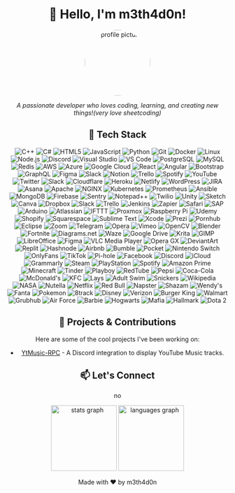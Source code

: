 <h1 align="center">👋 Hello, I'm m3th4d0n!</h1>
<p align="center">
  <img src="https://avatars.githubusercontent.com/u/127452038?v=4&size=150" alt="profile picture" width="150" style="border-radius:50%">
</p>
<p align="center">
  <i>A passionate developer who loves coding, learning, and creating new things!(very love sheetcoding)</i>

</p>

<div align="center">
  <h2>🚀 Tech Stack</h2>
  <p>
    <img src="https://img.shields.io/badge/C%2B%2B-blue?style=flat-square&logo=c%2B%2B&logoColor=white" alt="C++">
    <img src="https://img.shields.io/badge/CSharp-239120?style=flat-square&logo=c-sharp&logoColor=white" alt="C#">
    <img src="https://img.shields.io/badge/HTML5-E34F26?style=flat-square&logo=html5&logoColor=white" alt="HTML5">
    <img src="https://img.shields.io/badge/JavaScript-F7DF1E?style=flat-square&logo=javascript&logoColor=black" alt="JavaScript">
    <img src="https://img.shields.io/badge/Python-3776AB?style=flat-square&logo=python&logoColor=white" alt="Python">
    <img src="https://img.shields.io/badge/Git-F05032?style=flat-square&logo=git&logoColor=white" alt="Git">
    <img src="https://img.shields.io/badge/Docker-2496ED?style=flat-square&logo=docker&logoColor=white" alt="Docker">
    <img src="https://img.shields.io/badge/Linux-FCC624?style=flat-square&logo=linux&logoColor=black" alt="Linux">
    <img src="https://img.shields.io/badge/Node.js-339933?style=flat-square&logo=node.js&logoColor=white" alt="Node.js">
    <img src="https://img.shields.io/badge/Discord-5865F2?style=flat-square&logo=discord&logoColor=white" alt="Discord">
    <img src="https://img.shields.io/badge/Visual_Studio-5C2D91?style=flat-square&logo=visual-studio&logoColor=white" alt="Visual Studio"/>
    <img src="https://img.shields.io/badge/VS%20Code-007ACC?style=flat-square&logo=visual-studio-code&logoColor=white" alt="VS Code">
    <img src="https://img.shields.io/badge/PostgreSQL-4169E1?style=flat-square&logo=postgresql&logoColor=white" alt="PostgreSQL">
    <img src="https://img.shields.io/badge/MySQL-4479A1?style=flat-square&logo=mysql&logoColor=white" alt="MySQL">
    <img src="https://img.shields.io/badge/Redis-DC382D?style=flat-square&logo=redis&logoColor=white" alt="Redis">
    <img src="https://img.shields.io/badge/Amazon%20AWS-232F3E?style=flat-square&logo=amazon-aws&logoColor=white" alt="AWS">
    <img src="https://img.shields.io/badge/Azure-0078D4?style=flat-square&logo=microsoft-azure&logoColor=white" alt="Azure">
    <img src="https://img.shields.io/badge/Google%20Cloud-4285F4?style=flat-square&logo=google-cloud&logoColor=white" alt="Google Cloud">
    <img src="https://img.shields.io/badge/React-61DAFB?style=flat-square&logo=react&logoColor=black" alt="React">
    <img src="https://img.shields.io/badge/Angular-DD0031?style=flat-square&logo=angular&logoColor=white" alt="Angular">
    <img src="https://img.shields.io/badge/Bootstrap-563D7C?style=flat-square&logo=bootstrap&logoColor=white" alt="Bootstrap">
    <img src="https://img.shields.io/badge/GraphQL-E10098?style=flat-square&logo=graphql&logoColor=white" alt="GraphQL">
    <img src="https://img.shields.io/badge/Figma-F24E1E?style=flat-square&logo=figma&logoColor=white" alt="Figma">
    <img src="https://img.shields.io/badge/Slack-4A154B?style=flat-square&logo=slack&logoColor=white" alt="Slack">
    <img src="https://img.shields.io/badge/Notion-000000?style=flat-square&logo=notion&logoColor=white" alt="Notion">
    <img src="https://img.shields.io/badge/Trello-0052CC?style=flat-square&logo=trello&logoColor=white" alt="Trello">
    <img src="https://img.shields.io/badge/Spotify-1DB954?style=flat-square&logo=spotify&logoColor=white" alt="Spotify">
    <img src="https://img.shields.io/badge/YouTube-FF0000?style=flat-square&logo=youtube&logoColor=white" alt="YouTube">
    <img src="https://img.shields.io/badge/Twitter-1DA1F2?style=flat-square&logo=twitter&logoColor=white" alt="Twitter">
    <img src="https://img.shields.io/badge/Slack-4A154B?style=flat-square&logo=slack&logoColor=white" alt="Slack">
    <img src="https://img.shields.io/badge/Cloudflare-F38020?style=flat-square&logo=cloudflare&logoColor=white" alt="Cloudflare">
    <img src="https://img.shields.io/badge/Heroku-430098?style=flat-square&logo=heroku&logoColor=white" alt="Heroku">
    <img src="https://img.shields.io/badge/Netlify-00C7B7?style=flat-square&logo=netlify&logoColor=white" alt="Netlify">
    <img src="https://img.shields.io/badge/WordPress-21759B?style=flat-square&logo=wordpress&logoColor=white" alt="WordPress">
    <img src="https://img.shields.io/badge/JIRA-0052CC?style=flat-square&logo=jira&logoColor=white" alt="JIRA">
    <img src="https://img.shields.io/badge/Asana-F06A6A?style=flat-square&logo=asana&logoColor=white" alt="Asana">
    <img src="https://img.shields.io/badge/Apache-D22128?style=flat-square&logo=apache&logoColor=white" alt="Apache">
    <img src="https://img.shields.io/badge/NGINX-009639?style=flat-square&logo=nginx&logoColor=white" alt="NGINX">
    <img src="https://img.shields.io/badge/Kubernetes-326CE5?style=flat-square&logo=kubernetes&logoColor=white" alt="Kubernetes">
    <img src="https://img.shields.io/badge/Prometheus-E6522C?style=flat-square&logo=prometheus&logoColor=white" alt="Prometheus">
    <img src="https://img.shields.io/badge/Ansible-EE0000?style=flat-square&logo=ansible&logoColor=white" alt="Ansible">
    <img src="https://img.shields.io/badge/MongoDB-47A248?style=flat-square&logo=mongodb&logoColor=white" alt="MongoDB">
    <img src="https://img.shields.io/badge/Firebase-FFCA28?style=flat-square&logo=firebase&logoColor=black" alt="Firebase">
    <img src="https://img.shields.io/badge/Sentry-362D59?style=flat-square&logo=sentry&logoColor=white" alt="Sentry">
    <img src="https://img.shields.io/badge/Notepad++-90E59A?style=flat-square&logo=notepad%2B%2B&logoColor=black" alt="Notepad++">
    <img src="https://img.shields.io/badge/Twilio-F22F46?style=flat-square&logo=twilio&logoColor=white" alt="Twilio">
    <img src="https://img.shields.io/badge/Unity-000000?style=flat-square&logo=unity&logoColor=white" alt="Unity">
    <img src="https://img.shields.io/badge/Sketch-F7B500?style=flat-square&logo=sketch&logoColor=white" alt="Sketch">
    <img src="https://img.shields.io/badge/Canva-00C4CC?style=flat-square&logo=canva&logoColor=white" alt="Canva">
    <img src="https://img.shields.io/badge/Dropbox-0061FF?style=flat-square&logo=dropbox&logoColor=white" alt="Dropbox">
    <img src="https://img.shields.io/badge/Slack-4A154B?style=flat-square&logo=slack&logoColor=white" alt="Slack">
    <img src="https://img.shields.io/badge/Trello-0052CC?style=flat-square&logo=trello&logoColor=white" alt="Trello">
    <img src="https://img.shields.io/badge/Jenkins-D24939?style=flat-square&logo=jenkins&logoColor=white" alt="Jenkins">
    <img src="https://img.shields.io/badge/Zapier-FF4A00?style=flat-square&logo=zapier&logoColor=white" alt="Zapier">
    <img src="https://img.shields.io/badge/Safari-333333?style=flat-square&logo=safari&logoColor=white" alt="Safari">
    <img src="https://img.shields.io/badge/SAP-0FAAFF?style=flat-square&logo=sap&logoColor=white" alt="SAP">
    <img src="https://img.shields.io/badge/Arduino-00979D?style=flat-square&logo=arduino&logoColor=white" alt="Arduino">
    <img src="https://img.shields.io/badge/Atlassian-0052CC?style=flat-square&logo=atlassian&logoColor=white" alt="Atlassian">
    <img src="https://img.shields.io/badge/IFTTT-000000?style=flat-square&logo=ifttt&logoColor=white" alt="IFTTT">
    <img src="https://img.shields.io/badge/Proxmox-E57000?style=flat-square&logo=proxmox&logoColor=white" alt="Proxmox">
    <img src="https://img.shields.io/badge/Raspberry%20Pi-A22846?style=flat-square&logo=raspberry-pi&logoColor=white" alt="Raspberry Pi">
    <img src="https://img.shields.io/badge/Udemy-A435F0?style=flat-square&logo=udemy&logoColor=white" alt="Udemy">
    <img src="https://img.shields.io/badge/Shopify-7AB55C?style=flat-square&logo=shopify&logoColor=white" alt="Shopify">
    <img src="https://img.shields.io/badge/Squarespace-222222?style=flat-square&logo=squarespace&logoColor=white" alt="Squarespace">
    <img src="https://img.shields.io/badge/Sublime%20Text-FF9800?style=flat-square&logo=sublime-text&logoColor=white" alt="Sublime Text">
    <img src="https://img.shields.io/badge/Xcode-147EFB?style=flat-square&logo=xcode&logoColor=white" alt="Xcode">
    <img src="https://img.shields.io/badge/Prezi-3181FF?style=flat-square&logo=prezi&logoColor=white" alt="Prezi">
    <img src="https://img.shields.io/badge/Pornhub-FF9900?style=flat-square&logo=pornhub&logoColor=white" alt="Pornhub">
    <img src="https://img.shields.io/badge/Eclipse-2C2255?style=flat-square&logo=eclipse&logoColor=white" alt="Eclipse">
    <img src="https://img.shields.io/badge/Zoom-2D8CFF?style=flat-square&logo=zoom&logoColor=white" alt="Zoom">
    <img src="https://img.shields.io/badge/Telegram-26A5E4?style=flat-square&logo=telegram&logoColor=white" alt="Telegram">
    <img src="https://img.shields.io/badge/Opera-FF1B2D?style=flat-square&logo=opera&logoColor=white" alt="Opera">
    <img src="https://img.shields.io/badge/Vimeo-1AB7EA?style=flat-square&logo=vimeo&logoColor=white" alt="Vimeo">
    <img src="https://img.shields.io/badge/OpenCV-5C3EE8?style=flat-square&logo=opencv&logoColor=white" alt="OpenCV">
    <img src="https://img.shields.io/badge/Blender-F5792A?style=flat-square&logo=blender&logoColor=white" alt="Blender">
    <img src="https://img.shields.io/badge/Fortnite-9146FF?style=flat-square&logo=fortnite&logoColor=white" alt="Fortnite">
    <img src="https://img.shields.io/badge/Diagrams.net-F08705?style=flat-square&logo=diagrams.net&logoColor=white" alt="Diagrams.net">
    <img src="https://img.shields.io/badge/Waze-33CC99?style=flat-square&logo=waze&logoColor=white" alt="Waze">
    <img src="https://img.shields.io/badge/Google%20Drive-4285F4?style=flat-square&logo=google-drive&logoColor=white" alt="Google Drive">
    <img src="https://img.shields.io/badge/Krita-3BABFF?style=flat-square&logo=krita&logoColor=white" alt="Krita">
    <img src="https://img.shields.io/badge/GIMP-5C5543?style=flat-square&logo=gimp&logoColor=white" alt="GIMP">
    <img src="https://img.shields.io/badge/LibreOffice-18A303?style=flat-square&logo=libreoffice&logoColor=white" alt="LibreOffice">
    <img src="https://img.shields.io/badge/Figma-F24E1E?style=flat-square&logo=figma&logoColor=white" alt="Figma">
    <img src="https://img.shields.io/badge/VLC%20Media%20Player-FF8800?style=flat-square&logo=vlc-media-player&logoColor=white" alt="VLC Media Player">
    <img src="https://img.shields.io/badge/Opera%20GX-FF1B2D?style=flat-square&logo=opera-gx&logoColor=white" alt="Opera GX">
    <img src="https://img.shields.io/badge/DeviantArt-05CC47?style=flat-square&logo=deviantart&logoColor=white" alt="DeviantArt">
    <img src="https://img.shields.io/badge/Replit-667881?style=flat-square&logo=replit&logoColor=white" alt="Replit">
    <img src="https://img.shields.io/badge/Hashnode-2962FF?style=flat-square&logo=hashnode&logoColor=white" alt="Hashnode">
    <img src="https://img.shields.io/badge/Airbnb-FF5A5F?style=flat-square&logo=airbnb&logoColor=white" alt="Airbnb">
    <img src="https://img.shields.io/badge/Bumble-FFB300?style=flat-square&logo=bumble&logoColor=white" alt="Bumble">
    <img src="https://img.shields.io/badge/Pocket-EE4056?style=flat-square&logo=pocket&logoColor=white" alt="Pocket">
    <img src="https://img.shields.io/badge/Nintendo%20Switch-E60012?style=flat-square&logo=nintendo-switch&logoColor=white" alt="Nintendo Switch">
    <img src="https://img.shields.io/badge/OnlyFans-000000?style=flat-square&logo=onlyfans&logoColor=white" alt="OnlyFans">
    <img src="https://img.shields.io/badge/TikTok-000000?style=flat-square&logo=tiktok&logoColor=white" alt="TikTok">
    <img src="https://img.shields.io/badge/Pi--hole-96060C?style=flat-square&logo=pi-hole&logoColor=white" alt="Pi-hole">
    <img src="https://img.shields.io/badge/Facebook-1877F2?style=flat-square&logo=facebook&logoColor=white" alt="Facebook">
    <img src="https://img.shields.io/badge/Discord-5865F2?style=flat-square&logo=discord&logoColor=white" alt="Discord">
    <img src="https://img.shields.io/badge/iCloud-3693F3?style=flat-square&logo=icloud&logoColor=white" alt="iCloud">
    <img src="https://img.shields.io/badge/Grammarly-15C39A?style=flat-square&logo=grammarly&logoColor=white" alt="Grammarly">
    <img src="https://img.shields.io/badge/Steam-000000?style=flat-square&logo=steam&logoColor=white" alt="Steam">
    <img src="https://img.shields.io/badge/PlayStation-003791?style=flat-square&logo=playstation&logoColor=white" alt="PlayStation">
    <img src="https://img.shields.io/badge/Spotify-1DB954?style=flat-square&logo=spotify&logoColor=white" alt="Spotify">
    <img src="https://img.shields.io/badge/Amazon%20Prime-FF9900?style=flat-square&logo=amazon-prime&logoColor=white" alt="Amazon Prime">
    <img src="https://img.shields.io/badge/Minecraft-62B47A?style=flat-square&logo=minecraft&logoColor=white" alt="Minecraft">
    <img src="https://img.shields.io/badge/Tinder-FF6B6B?style=flat-square&logo=tinder&logoColor=white" alt="Tinder">
    <img src="https://img.shields.io/badge/Playboy-FFB6C1?style=flat-square&logo=playboy&logoColor=white" alt="Playboy">
    <img src="https://img.shields.io/badge/RedTube-FF0000?style=flat-square&logo=redtube&logoColor=white" alt="RedTube">
    <img src="https://img.shields.io/badge/Pepsi-005BBB?style=flat-square&logo=pepsi&logoColor=white" alt="Pepsi">
    <img src="https://img.shields.io/badge/Coca--Cola-FF0015?style=flat-square&logo=coca-cola&logoColor=white" alt="Coca-Cola">
    <img src="https://img.shields.io/badge/McDonald's-FBC817?style=flat-square&logo=mcdonalds&logoColor=white" alt="McDonald's">
    <img src="https://img.shields.io/badge/KFC-D32E2E?style=flat-square&logo=kfc&logoColor=white" alt="KFC">
    <img src="https://img.shields.io/badge/Lays-FFD700?style=flat-square&logo=lays&logoColor=white" alt="Lays">
    <img src="https://img.shields.io/badge/Adult%20Swim-000000?style=flat-square&logo=adult-swim&logoColor=white" alt="Adult Swim">
    <img src="https://img.shields.io/badge/Snickers-8B3A3A?style=flat-square&logo=snickers&logoColor=white" alt="Snickers">
    <img src="https://img.shields.io/badge/Wikipedia-000000?style=flat-square&logo=wikipedia&logoColor=white" alt="Wikipedia">
    <img src="https://img.shields.io/badge/NASA-FA0020?style=flat-square&logo=nasa&logoColor=white" alt="NASA">
    <img src="https://img.shields.io/badge/Nutella-6F1503?style=flat-square&logo=nutella&logoColor=white" alt="Nutella">
    <img src="https://img.shields.io/badge/Netflix-E50914?style=flat-square&logo=netflix&logoColor=white" alt="Netflix">
    <img src="https://img.shields.io/badge/Red%20Bull-F20000?style=flat-square&logo=red-bull&logoColor=white" alt="Red Bull">
    <img src="https://img.shields.io/badge/Napster-000000?style=flat-square&logo=napster&logoColor=white" alt="Napster">
    <img src="https://img.shields.io/badge/Shazam-0088CC?style=flat-square&logo=shazam&logoColor=white" alt="Shazam">
    <img src="https://img.shields.io/badge/Wendy's-E22027?style=flat-square&logo=wendys&logoColor=white" alt="Wendy's">
    <img src="https://img.shields.io/badge/Fanta-FF8000?style=flat-square&logo=fanta&logoColor=white" alt="Fanta">
    <img src="https://img.shields.io/badge/Pokemon-FFCB05?style=flat-square&logo=pokemon&logoColor=black" alt="Pokemon">
    <img src="https://img.shields.io/badge/8track-FF4747?style=flat-square&logo=8tracks&logoColor=white" alt="8track">
    <img src="https://img.shields.io/badge/Disney-113CCF?style=flat-square&logo=disney&logoColor=white" alt="Disney">
    <img src="https://img.shields.io/badge/Verizon-CD040B?style=flat-square&logo=verizon&logoColor=white" alt="Verizon">
    <img src="https://img.shields.io/badge/Burger%20King-EC1C24?style=flat-square&logo=burger-king&logoColor=white" alt="Burger King">
    <img src="https://img.shields.io/badge/Walmart-0071CE?style=flat-square&logo=walmart&logoColor=white" alt="Walmart">
    <img src="https://img.shields.io/badge/Grubhub-EE4E34?style=flat-square&logo=grubhub&logoColor=white" alt="Grubhub">
    <img src="https://img.shields.io/badge/Air%20Force-0033A0?style=flat-square&logo=air-force&logoColor=white" alt="Air Force">
    <img src="https://img.shields.io/badge/Barbie-DAA8A1?style=flat-square&logo=barbie&logoColor=white" alt="Barbie">
    <img src="https://img.shields.io/badge/Hogwarts-660066?style=flat-square&logo=hogwarts&logoColor=white" alt="Hogwarts">
    <img src="https://img.shields.io/badge/Mafia-000000?style=flat-square&logo=mafia&logoColor=white" alt="Mafia">
    <img src="https://img.shields.io/badge/Hallmark-DAA520?style=flat-square&logo=hallmark&logoColor=white" alt="Hallmark">
    <img src="https://img.shields.io/badge/Dota%202-FA320A?style=flat-square&logo=dota-2&logoColor=white" alt="Dota 2">



  </p>
</div>

<div align="center">
  <h2>💼 Projects & Contributions</h2>
  <p>Here are some of the cool projects I've been working on:</p>
  <ul>
    <li><a href="https://github.com/m3th4d0n/YtMusic-RPC">YtMusic-RPC</a> - A Discord integration to display YouTube Music tracks.</li>
  </ul>
</div>

<div align="center">
  <h2>📫 Let's Connect</h2>
  <p>
    no
  </p>
</div>
<div align="center">
  <img src="https://github-readme-stats.vercel.app/api?username=m3th4d0n&hide_title=false&hide_rank=false&show_icons=true&include_all_commits=true&count_private=true&disable_animations=false&theme=dracula&locale=en&hide_border=false" height="150" alt="stats graph"  />
  <img src="https://github-readme-stats.vercel.app/api/top-langs?username=m3th4d0n&locale=en&hide_title=false&layout=compact&card_width=320&langs_count=10&theme=dracula&hide_border=false" height="150" alt="languages graph"  />
</div>
</p>


<footer align="center">
  <p>Made with ❤️ by m3th4d0n</p>
</footer>
